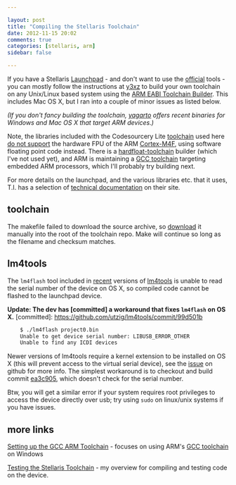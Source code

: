 ```yaml
---

layout: post
title: "Compiling the Stellaris Toolchain"
date: 2012-11-15 20:02
comments: true
categories: [stellaris, arm]
sidebar: false

---
```


If you have a Stellaris [Launchpad] - and don't want to use the [official] tools - you can mostly follow the instructions at [y3xz] to build your own toolchain on any Unix/Linux based system using the [ARM EABI Toolchain Builder][EABI].  This includes Mac OS X, but I ran into a couple of minor issues as listed below.

*(If you don't fancy building the toolchain, [yagarto] offers recent binaries for Windows and Mac OS X that target ARM devices.)*

[Stellaris]: http://www.ti.com/product/lm4f120h5qr
[Launchpad]: http://www.ti.com/ww/en/launchpad/stellaris_head.html
[y3xz]: http://blog.y3xz.com/blog/2012/10/29/an-open-toolchain-for-the-ti-stellaris/
[official]: http://www.ti.com/tool/SW-EK-LM4F120XL
[EABI]: https://github.com/jsnyder/arm-eabi-toolchain
[outdated]: https://github.com/unhandledexception/armx/wiki
[yagarto]: http://www.yagarto.de/

Note, the libraries included with the Codesourcery Lite [toolchain][mentor] used here [do not support][libraries] the hardware FPU of the ARM [Cortex-M4F], using software floating point code instead.  There is a [hardfloat-toolchain] builder (which I've not used yet), and ARM is maintaining a [GCC toolchain][launchpad.net] targeting embedded ARM processors, which I'll probably try building next.

For more details on the launchpad, and the various libraries etc. that it uses, T.I. has a selection of [technical documentation][Stellaris] on their site.

[^softlib]: The compiler supports soft-float, VFP hard-float using the soft-float ABI, and VFP hard-float using the VFP ABI. The included libraries are only compiled with soft floating point support, and are link-compatible with VFP hard-float code only when using the soft-float ABI; linking with code that uses the VFP ABI will fail.

[libraries]: https://sourcery.mentor.com/GNUToolchain/release2322?@template=datasheet
[Cortex-M4F]: http://en.wikipedia.org/wiki/ARM_Cortex-M#Cortex-M4
[launchpad.net]: https://launchpad.net/gcc-arm-embedded/+download
[hardfloat-toolchain]: https://github.com/prattmic/arm-cortex-m4-hardfloat-toolchain


## toolchain

The makefile failed to download the source archive, so [download] it manually into the root of the toolchain repo.  Make will continue so long as the filename and checksum matches.

[mentor]: http://www.mentor.com/embedded-software/sourcery-tools/sourcery-codebench/editions/lite-edition

[download]: https://sourcery.mentor.com/GNUToolchain/package10384/public/arm-none-eabi/arm-2012.03-56-arm-none-eabi.src.tar.bz2

[mylink]: https://sourcery.mentor.com/GNUToolchain/subscription3053?lite=arm&lite=ARM&signature=4-1352914385-0-81777d693584c1d30acc48c7abaf41235a1766c3


## lm4tools

The `lm4flash` tool included in [recent] versions of [lm4tools] is unable to read the serial number of the device on OS X, so compiled code cannot be flashed to the launchpad device.

[recent]: https://github.com/utzig/lm4tools/commit/cc466b1

__Update: The dev has [committed] a workaround that fixes `lm4flash` on OS X.__
[committed]: https://github.com/utzig/lm4tools/commit/99d501b

``` sh
	$ ./lm4flash project0.bin
	Unable to get device serial number: LIBUSB_ERROR_OTHER
	Unable to find any ICDI devices
```

Newer versions of lm4tools require a kernel extension to be installed on OS X (this will prevent access to the virtual serial device), see the [issue] on github for more info.  The simplest workaround is to checkout and build commit [ea3c905], which doesn't check for the serial number.

Btw, you will get a similar error if your system requires root privileges to access the device directly over usb; try using `sudo` on linux/unix systems if you have issues.

[lm4tools]: https://github.com/utzig/lm4tools
[issue]: https://github.com/utzig/lm4tools/issues/8
[ea3c905]: https://github.com/utzig/lm4tools/commit/ea3c905
[cc49426]: https://github.com/utzig/lm4tools/commit/cc49426081


## more links

[Setting up the GCC ARM Toolchain](http://hertaville.com/2012/05/28/gcc-arm-toolchain-stm32f0discovery/) - focuses on using ARM's [GCC toolchain][launchpad.net] on Windows

[Testing the Stellaris Toolchain](/testing-the-stellaris-toolchain) - my overview for compiling and testing code on the device.

[^stlink]: An older [programming tool](https://github.com/texane/stlink) with some debugging info in the README that applies to lmicdi.

